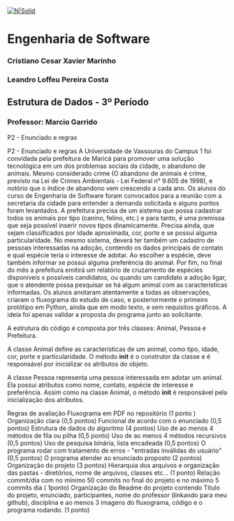 [![N|Solid](https://universidadedevassouras.edu.br/wp-content/uploads/2022/03/campus_marica.png)](https://universidadedevassouras.edu.br/campus-marica/)

# Engenharia de Software
### Cristiano Cesar Xavier Marinho
### Leandro Loffeu Pereira Costa
## Estrutura de Dados - 3º Período
### Professor: Marcio Garrido

P2 - Enunciado e regras

P2 - Enunciado e regras
A Universidade de Vassouras do Campus 1 foi convidada pela prefeitura de Maricá para promover uma solução tecnológica em um dos problemas sociais da cidade, o abandono de animais. Mesmo considerado crime (O abandono de animais é crime, previsto na Lei de Crimes Ambientais - Lei Federal n° 9.605 de 1998), e notório que o índice de abandono vem crescendo a cada ano.
Os alunos do curso de Engenharia de Software foram convocados para a reunião com a secretaria da cidade para entender a demanda solicitada e alguns pontos foram levantados.
A prefeitura precisa de um sistema que possa cadastrar todos os animais por tipo (canino, felino, etc.) e para tanto, é uma premissa que seja possível inserir novos tipos dinamicamente. Precisa ainda, que sejam classificados por idade aproximada, cor, porte e se possui alguma particularidade. No mesmo sistema, deverá ter também um cadastro de pessoas interessadas na adoção, contendo os dados principais de contato e qual espécie teria o interesse de adotar. Ao escolher a espécie, deve também informar se possui alguma preferência do animal. Por fim, no final do mês a prefeitura emitirá um relatório de cruzamento de espécies disponíveis x possíveis candidatos, ou quando um candidato a adoção ligar, que o atendente possa pesquisar se há algum animal com as características informadas.
Os alunos anotaram atentamente a todas as observações, criaram o fluxograma do estudo de caso, e posteriormente o primeiro protótipo em Python, ainda que em modo texto, e sem requisitos gráficos. A ideia foi apenas validar a proposta do programa junto ao solicitante.



A estrutura do código é composta por três classes: Animal, Pessoa e Prefeitura.

A classe Animal define as características de um animal, como tipo, idade, cor, porte e particularidade. O método __init__ é o construtor da classe e é responsável por inicializar os atributos do objeto.

A classe Pessoa representa uma pessoa interessada em adotar um animal. Ela possui atributos como nome, contato, espécie de interesse e preferência. Assim como na classe Animal, o método __init__ é responsável pela inicialização dos atributos.



Regras de avaliação
Fluxograma em PDF no repositório (1 ponto )
Organização clara (0,5 pontos)
Funcional de acordo com o enunciado (0,5 pontos)
Estrutura de dados do algoritmo (4 pontos)
Uso de ao menos 4 métodos de fila ou pilha (0,5 ponto)
Uso de ao menos 4 métodos recursivos (0,5 pontos)
Uso de pesquisa binária, lista encadeada (0,5 pontos)
O programa rodar com tratamento de erros - "entradas inválidas do usuário" (0,5 pontos)
O programa atender ao enunciado proposto (2 pontos)
Organização do projeto (3 pontos)
Hierarquia dos arquivos e organização das pastas - diretórios, nome de arquivos, classes etc... (1 ponto)
Relação commit/dia com no mínimo 50 commits no final do projeto e no máximo 5 commits dia ( 1ponto)
Organização do Readme do projeto contendo Título do projeto, enunciado, participantes, nome do professor (linkando para meu github), disciplina e ao menos 3 imagens do fluxograma, código e o programa rodando. (1 ponto)
